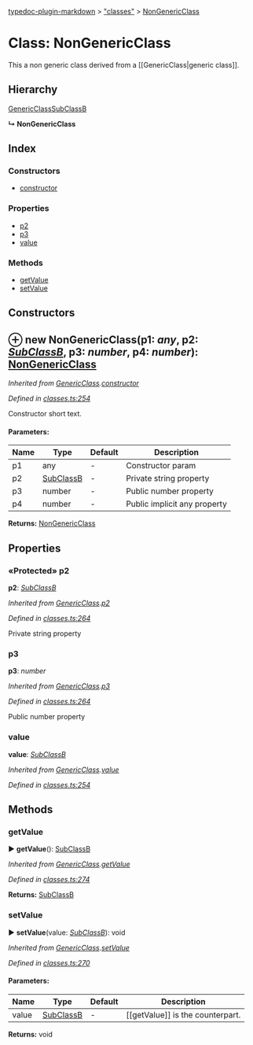 [typedoc-plugin-markdown](../index.md) > ["classes"](../modules/_classes_.md) > [NonGenericClass](../classes/_classes_.nongenericclass.md)

# Class: NonGenericClass


This a non generic class derived from a [[GenericClass|generic class]].

## Hierarchy


 [GenericClass](../classes/_classes_.genericclass.md)[SubClassB](../classes/_classes_.subclassb.md)

**↳ NonGenericClass**






## Index

### Constructors

* [constructor](_classes_.nongenericclass.md#constructor)


### Properties

* [p2](_classes_.nongenericclass.md#p2)
* [p3](_classes_.nongenericclass.md#p3)
* [value](_classes_.nongenericclass.md#value)


### Methods

* [getValue](_classes_.nongenericclass.md#getvalue)
* [setValue](_classes_.nongenericclass.md#setvalue)



## Constructors
<a id="constructor"></a>


## ⊕ **new NonGenericClass**(p1: *any*, p2: *[SubClassB](../classes/_classes_.subclassb.md)*, p3: *number*, p4: *number*): [NonGenericClass](../classes/_classes_.nongenericclass.md)


*Inherited from [GenericClass](_classes_.genericclass.md).[constructor](_classes_.genericclass.md#constructor)*

*Defined in [classes.ts:254](https://github.com/tgreyuk/typedoc-plugin-markdown/blob/master/tests/src/classes.ts#L254)*


Constructor short text.


#### Parameters:

| Name  | Type                | Default | Description  |
| ------ | ------------------- | ------------ | ------------ |
| p1  | any | - | Constructor param |
| p2  | [SubClassB](../classes/_classes_.subclassb.md) | - | Private string property |
| p3  | number | - | Public number property |
| p4  | number | - | Public implicit any property |





**Returns:** [NonGenericClass](../classes/_classes_.nongenericclass.md)


## Properties
### «Protected» p2

**p2**:  *[SubClassB](../classes/_classes_.subclassb.md)* 

*Inherited from [GenericClass](_classes_.genericclass.md).[p2](_classes_.genericclass.md#p2)*

*Defined in [classes.ts:264](https://github.com/tgreyuk/typedoc-plugin-markdown/blob/master/tests/src/classes.ts#L264)*



Private string property




###  p3

**p3**:  *number* 

*Inherited from [GenericClass](_classes_.genericclass.md).[p3](_classes_.genericclass.md#p3)*

*Defined in [classes.ts:264](https://github.com/tgreyuk/typedoc-plugin-markdown/blob/master/tests/src/classes.ts#L264)*



Public number property




###  value

**value**:  *[SubClassB](../classes/_classes_.subclassb.md)* 

*Inherited from [GenericClass](_classes_.genericclass.md).[value](_classes_.genericclass.md#value)*

*Defined in [classes.ts:254](https://github.com/tgreyuk/typedoc-plugin-markdown/blob/master/tests/src/classes.ts#L254)*






## Methods
###  getValue

► **getValue**(): [SubClassB](../classes/_classes_.subclassb.md)



*Inherited from [GenericClass](_classes_.genericclass.md).[getValue](_classes_.genericclass.md#getvalue)*

*Defined in [classes.ts:274](https://github.com/tgreyuk/typedoc-plugin-markdown/blob/master/tests/src/classes.ts#L274)*




**Returns:** [SubClassB](../classes/_classes_.subclassb.md)





###  setValue

► **setValue**(value: *[SubClassB](../classes/_classes_.subclassb.md)*): void



*Inherited from [GenericClass](_classes_.genericclass.md).[setValue](_classes_.genericclass.md#setvalue)*

*Defined in [classes.ts:270](https://github.com/tgreyuk/typedoc-plugin-markdown/blob/master/tests/src/classes.ts#L270)*



#### Parameters:

| Name  | Type                | Default | Description  |
| ------ | ------------------- | ------------ | ------------ |
| value  | [SubClassB](../classes/_classes_.subclassb.md) | - | [[getValue]] is the counterpart. |





**Returns:** void






